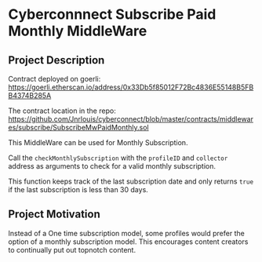 # Cyberconnnect Subscribe Paid Monthly MiddleWare

## Project Description

Contract deployed on goerli: https://goerli.etherscan.io/address/0x33Db5f85012F72Bc4836E55148B5FBB4374B285A

The contract location in the repo: https://github.com/Jnrlouis/cyberconnect/blob/master/contracts/middlewares/subscribe/SubscribeMwPaidMonthly.sol

This MiddleWare can be used for Monthly Subscription.

Call the `checkMonthlySubscription` with the `profileID` and `collector` address as arguments to check for a valid monthly subscription.

This function keeps track of the last subscription date and only returns `true` if the last subscription is less than 30 days.

## Project Motivation

Instead of a One time subscription model, some profiles would prefer the option of a monthly subscription model.
This encourages content creators to continually put out topnotch content.